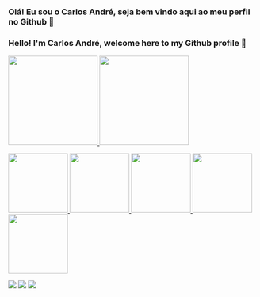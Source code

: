 ### Olá! Eu sou o Carlos André, seja bem vindo aqui ao meu perfil no Github 👋
### Hello! I'm Carlos André, welcome here to my Github profile 👋

<div>
<a href="https://github.com/carlosandresamp">
<img loading="lazy" height="180em" src="https://github-readme-stats.vercel.app/api/top-langs/?username=carlosandresamp&layout=compact&langs_count=7&theme=dracula"/>
<img loading="lazy" height="180em" src="https://github-readme-stats.vercel.app/api?username=carlosandresamp&show_icons=true&theme=dracula&include_all_commits=true&count_private=true"/>
</div>


<img loading="lazy" src="https://cdn.jsdelivr.net/gh/devicons/devicon/icons/git/git-original.svg" width="120" max-width="100%"/> <img src="https://cdn.jsdelivr.net/gh/devicons/devicon/icons/html5/html5-original.svg" width="120" max-width="100%"/>
<img src="https://cdn.jsdelivr.net/gh/devicons/devicon/icons/css3/css3-original.svg" width="120" max-width="100%"/>
<img src="https://cdn.jsdelivr.net/gh/devicons/devicon/icons/python/python-original.svg" width="120" max-width="100%"/>
<img src="https://cdn.jsdelivr.net/gh/devicons/devicon@latest/icons/javascript/javascript-original.svg" width="120" max-width="100%"/>
          
          


<div>
<a href="https://www.instagram.com/carlosandre_samp/?hl=pt-br" target="_blank"><img loading="lazy" src="https://img.shields.io/badge/-Instagram-%23E4405F?style=for-the-badge&logo=instagram&logoColor=white" target="_blank"></a>
<a href = "mailto:carlosandre770077@gmail.com"><img loading="lazy" src="https://img.shields.io/badge/Gmail-D14836?style=for-the-badge&logo=gmail&logoColor=white" target="_blank"></a>
<a href="https://www.linkedin.com/in/carlos-andré-085240232/" target="_blank"><img loading="lazy" src="https://img.shields.io/badge/-LinkedIn-%230077B5?style=for-the-badge&logo=linkedin&logoColor=white" target="_blank"></a>   
</div>



